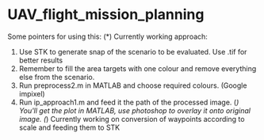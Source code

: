 # UAV_flight_mission_planning

Some pointers for using this:
(*) Currently working approach:
  1. Use STK to generate snap of the scenario to be evaluated. Use .tif for better results
  2. Remember to fill the area targets with one colour and remove everything else from the scenario.
  2. Run preprocess2.m in MATLAB and choose required colours. (Google impixel)
  3. Run ip_approach1.m and feed it the path of the processed image.
(*) You'll get the plot in MATLAB, use photoshop to overlay it onto original image.
(*) Currently working on conversion of waypoints according to scale and feeding them to STK
